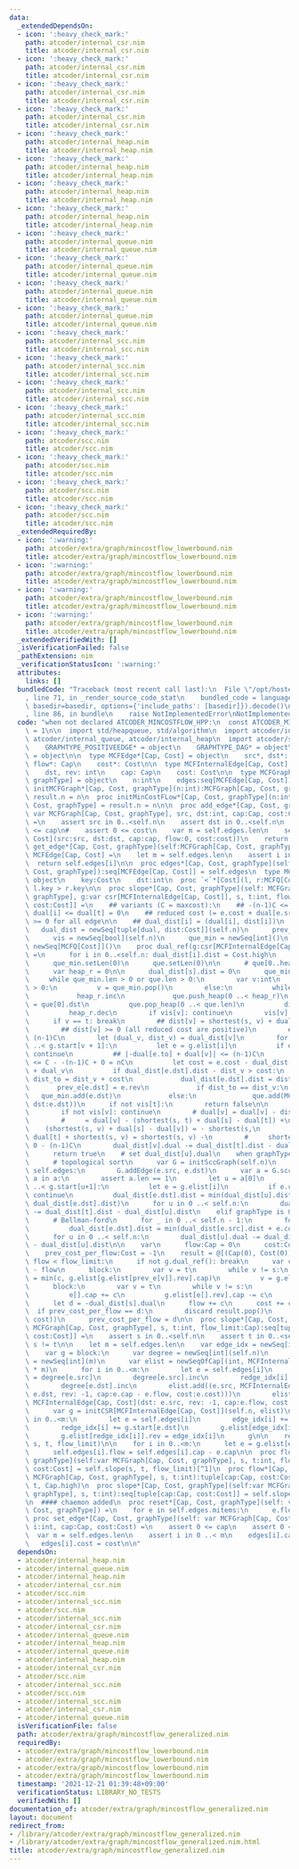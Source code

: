 ```yaml
---
data:
  _extendedDependsOn:
  - icon: ':heavy_check_mark:'
    path: atcoder/internal_csr.nim
    title: atcoder/internal_csr.nim
  - icon: ':heavy_check_mark:'
    path: atcoder/internal_csr.nim
    title: atcoder/internal_csr.nim
  - icon: ':heavy_check_mark:'
    path: atcoder/internal_csr.nim
    title: atcoder/internal_csr.nim
  - icon: ':heavy_check_mark:'
    path: atcoder/internal_csr.nim
    title: atcoder/internal_csr.nim
  - icon: ':heavy_check_mark:'
    path: atcoder/internal_heap.nim
    title: atcoder/internal_heap.nim
  - icon: ':heavy_check_mark:'
    path: atcoder/internal_heap.nim
    title: atcoder/internal_heap.nim
  - icon: ':heavy_check_mark:'
    path: atcoder/internal_heap.nim
    title: atcoder/internal_heap.nim
  - icon: ':heavy_check_mark:'
    path: atcoder/internal_heap.nim
    title: atcoder/internal_heap.nim
  - icon: ':heavy_check_mark:'
    path: atcoder/internal_queue.nim
    title: atcoder/internal_queue.nim
  - icon: ':heavy_check_mark:'
    path: atcoder/internal_queue.nim
    title: atcoder/internal_queue.nim
  - icon: ':heavy_check_mark:'
    path: atcoder/internal_queue.nim
    title: atcoder/internal_queue.nim
  - icon: ':heavy_check_mark:'
    path: atcoder/internal_queue.nim
    title: atcoder/internal_queue.nim
  - icon: ':heavy_check_mark:'
    path: atcoder/internal_scc.nim
    title: atcoder/internal_scc.nim
  - icon: ':heavy_check_mark:'
    path: atcoder/internal_scc.nim
    title: atcoder/internal_scc.nim
  - icon: ':heavy_check_mark:'
    path: atcoder/internal_scc.nim
    title: atcoder/internal_scc.nim
  - icon: ':heavy_check_mark:'
    path: atcoder/internal_scc.nim
    title: atcoder/internal_scc.nim
  - icon: ':heavy_check_mark:'
    path: atcoder/scc.nim
    title: atcoder/scc.nim
  - icon: ':heavy_check_mark:'
    path: atcoder/scc.nim
    title: atcoder/scc.nim
  - icon: ':heavy_check_mark:'
    path: atcoder/scc.nim
    title: atcoder/scc.nim
  - icon: ':heavy_check_mark:'
    path: atcoder/scc.nim
    title: atcoder/scc.nim
  _extendedRequiredBy:
  - icon: ':warning:'
    path: atcoder/extra/graph/mincostflow_lowerbound.nim
    title: atcoder/extra/graph/mincostflow_lowerbound.nim
  - icon: ':warning:'
    path: atcoder/extra/graph/mincostflow_lowerbound.nim
    title: atcoder/extra/graph/mincostflow_lowerbound.nim
  - icon: ':warning:'
    path: atcoder/extra/graph/mincostflow_lowerbound.nim
    title: atcoder/extra/graph/mincostflow_lowerbound.nim
  - icon: ':warning:'
    path: atcoder/extra/graph/mincostflow_lowerbound.nim
    title: atcoder/extra/graph/mincostflow_lowerbound.nim
  _extendedVerifiedWith: []
  _isVerificationFailed: false
  _pathExtension: nim
  _verificationStatusIcon: ':warning:'
  attributes:
    links: []
  bundledCode: "Traceback (most recent call last):\n  File \"/opt/hostedtoolcache/Python/3.10.1/x64/lib/python3.10/site-packages/onlinejudge_verify/documentation/build.py\"\
    , line 71, in _render_source_code_stat\n    bundled_code = language.bundle(stat.path,\
    \ basedir=basedir, options={'include_paths': [basedir]}).decode()\n  File \"/opt/hostedtoolcache/Python/3.10.1/x64/lib/python3.10/site-packages/onlinejudge_verify/languages/nim.py\"\
    , line 86, in bundle\n    raise NotImplementedError\nNotImplementedError\n"
  code: "when not declared ATCODER_MINCOSTFLOW_HPP:\n  const ATCODER_MINCOSTFLOW_HPP*\
    \ = 1\n\n  import std/heapqueue, std/algorithm\n  import atcoder/internal_csr,\
    \ atcoder/internal_queue, atcoder/internal_heap\n  import atcoder/scc\n\n  type\n\
    \    GRAPHTYPE_POSITIVEEDGE* = object\n    GRAPHTYPE_DAG* = object\n    GRAPHTYPE_GENERAL*\
    \ = object\n\n  type MCFEdge*[Cap, Cost] = object\n    src*, dst*: int\n    cap*,\
    \ flow*: Cap\n    cost*: Cost\n\n  type MCFInternalEdge[Cap, Cost] = object\n\
    \    dst, rev: int\n    cap: Cap\n    cost: Cost\n\n  type MCFGraph*[Cap, Cost,\
    \ graphType] = object\n    n:int\n    edges:seq[MCFEdge[Cap, Cost]]\n  \n  proc\
    \ initMCFGraph*[Cap, Cost, graphType](n:int):MCFGraph[Cap, Cost, graphType] =\
    \ result.n = n\n  proc initMinCostFLow*[Cap, Cost, graphType](n:int):MCFGraph[Cap,\
    \ Cost, graphType] = result.n = n\n\n  proc add_edge*[Cap, Cost, graphType](self:\
    \ var MCFGraph[Cap, Cost, graphType], src, dst:int, cap:Cap, cost:Cost):int {.discardable.}\
    \ =\n    assert src in 0..<self.n\n    assert dst in 0..<self.n\n    assert 0\
    \ <= cap\n#    assert 0 <= cost\n    var m = self.edges.len\n    self.edges.add(MCFEdge[Cap,\
    \ Cost](src:src, dst:dst, cap:cap, flow:0, cost:cost))\n    return m\n\n  proc\
    \ get_edge*[Cap, Cost, graphType](self:MCFGraph[Cap, Cost, graphType], i:int):\
    \ MCFEdge[Cap, Cost] =\n    let m = self.edges.len\n    assert i in 0..<m\n  \
    \  return self.edges[i]\n\n  proc edges*[Cap, Cost, graphType](self:var MCFGraph[Cap,\
    \ Cost, graphType]):seq[MCFEdge[Cap, Cost]] = self.edges\n  type MCFQ[Cost] =\
    \ object\n    key:Cost\n    dst:int\n  proc `<`*[Cost](l, r:MCFQ[Cost]):bool =\
    \ l.key > r.key\n\n  proc slope*[Cap, Cost, graphType](self: MCFGraph[Cap, Cost,\
    \ graphType], g:var csr[MCFInternalEdge[Cap, Cost]], s, t:int, flow_limit:Cap):seq[tuple[cap:Cap,\
    \ cost:Cost]] =\n    ## variants (C = maxcost):\n    ## -(n-1)C <= dual[s] <=\
    \ dual[i] <= dual[t] = 0\n    ## reduced cost (= e.cost + dual[e.src] - dual[e.to])\
    \ >= 0 for all edge\n\n    ## dual_dist[i] = (dual[i], dist[i])\n    var\n   \
    \   dual_dist = newSeq[tuple[dual, dist:Cost]](self.n)\n      prev_e = newSeq[int](self.n)\n\
    \      vis = newSeq[bool](self.n)\n      que_min = newSeq[int]()\n      que =\
    \ newSeq[MCFQ[Cost]]()\n    proc dual_ref(g:csr[MCFInternalEdge[Cap, Cost]]):bool\
    \ =\n      for i in 0..<self.n: dual_dist[i].dist = Cost.high\n      vis.fill(false)\n\
    \      que_min.setLen(0)\n      que.setLen(0)\n\n      # que[0..heap_r) was heapified\n\
    \      var heap_r = 0\n\n      dual_dist[s].dist = 0\n      que_min.add(s)\n \
    \     while que_min.len > 0 or que.len > 0:\n        var v:int\n        if que_min.len\
    \ > 0:\n          v = que_min.pop()\n        else:\n          while heap_r < que.len:\n\
    \            heap_r.inc\n            que.push_heap(0 ..< heap_r)\n          v\
    \ = que[0].dst\n          que.pop_heap(0 ..< que.len)\n          discard que.pop()\n\
    \          heap_r.dec\n        if vis[v]: continue\n        vis[v] = true\n  \
    \      if v == t: break\n        ## dist[v] = shortest(s, v) + dual[s] - dual[v]\n\
    \        ## dist[v] >= 0 (all reduced cost are positive)\n        ## dist[v] <=\
    \ (n-1)C\n        let (dual_v, dist_v) = dual_dist[v]\n        for i in g.start[v]\
    \ ..< g.start[v + 1]:\n          let e = g.elist[i]\n          if e.cap == Cap(0):\
    \ continue\n          ## |-dual[e.to] + dual[v]| <= (n-1)C\n          ## cost\
    \ <= C - -(n-1)C + 0 = nC\n          let cost = e.cost - dual_dist[e.dst].dual\
    \ + dual_v\n          if dual_dist[e.dst].dist - dist_v > cost:\n            let\
    \ dist_to = dist_v + cost\n            dual_dist[e.dst].dist = dist_to\n     \
    \       prev_e[e.dst] = e.rev\n            if dist_to == dist_v:\n           \
    \   que_min.add(e.dst)\n            else:\n              que.add(MCFQ[Cost](key:dist_to,\
    \ dst:e.dst))\n      if not vis[t]:\n        return false\n\n      for v in 0..<self.n:\n\
    \        if not vis[v]: continue\n        # dual[v] = dual[v] - dist[t] + dist[v]\n\
    \        #     = dual[v] - (shortest(s, t) + dual[s] - dual[t]) +\n        # \
    \    (shortest(s, v) + dual[s] - dual[v]) = - shortest(s,\n        #     t) +\
    \ dual[t] + shortest(s, v) = shortest(s, v) -\n        #     shortest(s, t) >=\
    \ 0 - (n-1)C\n        dual_dist[v].dual -= dual_dist[t].dist - dual_dist[v].dist\n\
    \      return true\n    # set dual_dist[u].dual\n    when graphType is GRAPHTYPE_DAG:\n\
    \      # topological sort\n      var G = initSccGraph(self.n)\n      for e in\
    \ self.edges:\n        G.addEdge(e.src, e.dst)\n      var a = G.scc()\n      for\
    \ a in a:\n        assert a.len == 1\n        let u = a[0]\n        for i in g.start[u]\
    \ ..< g.start[u+1]:\n          let e = g.elist[i]\n          if e.cap == Cap(0):\
    \ continue\n          dual_dist[e.dst].dist = min(dual_dist[u].dist + e.cost,\
    \ dual_dist[e.dst].dist)\n      for u in 0 ..< self.n:\n        dual_dist[u].dual\
    \ -= dual_dist[t].dist - dual_dist[u].dist\n    elif graphType is GRAPHTYPE_GENERAL:\n\
    \      # Bellman-ford\n      for _ in 0 ..< self.n - 1:\n        for e in self.edges:\n\
    \          dual_dist[e.dst].dist = min(dual_dist[e.src].dist + e.cost, dual_dist[e.dst].dist)\n\
    \      for u in 0 ..< self.n:\n        dual_dist[u].dual -= dual_dist[t].dist\
    \ - dual_dist[u].dist\n\n    var\n      flow:Cap = 0\n      cost:Cost = 0\n  \
    \    prev_cost_per_flow:Cost = -1\n    result = @[(Cap(0), Cost(0))]\n    while\
    \ flow < flow_limit:\n      if not g.dual_ref(): break\n      var c = flow_limit\
    \ - flow\n      block:\n        var v = t\n        while v != s:\n          c\
    \ = min(c, g.elist[g.elist[prev_e[v]].rev].cap)\n          v = g.elist[prev_e[v]].dst\n\
    \      block:\n        var v = t\n        while v != s:\n          var e = g.elist[prev_e[v]].addr\n\
    \          e[].cap += c\n          g.elist[e[].rev].cap -= c\n          v = g.elist[prev_e[v]].dst\n\
    \      let d = -dual_dist[s].dual\n      flow += c\n      cost += c * d\n    \
    \  if prev_cost_per_flow == d:\n        discard result.pop()\n      result.add((flow,\
    \ cost))\n      prev_cost_per_flow = d\n\n  proc slope*[Cap, Cost, graphType](self:var\
    \ MCFGraph[Cap, Cost, graphType], s, t:int, flow_limit:Cap):seq[tuple[cap:Cap,\
    \ cost:Cost]] =\n    assert s in 0..<self.n\n    assert t in 0..<self.n\n    assert\
    \ s != t\n\n    let m = self.edges.len\n    var edge_idx = newSeq[int](m)\n\n\
    \    var g = block:\n      var degree = newSeq[int](self.n)\n      var redge_idx\
    \ = newSeq[int](m)\n      var elist = newSeqOfCap[(int, MCFInternalEdge[Cap, Cost])](2\
    \ * m)\n      for i in 0..<m:\n        let e = self.edges[i]\n        edge_idx[i]\
    \ = degree[e.src]\n        degree[e.src].inc\n        redge_idx[i] = degree[e.dst]\n\
    \        degree[e.dst].inc\n        elist.add((e.src, MCFInternalEdge[Cap, Cost](dst:\
    \ e.dst, rev: -1, cap:e.cap - e.flow, cost:e.cost)))\n        elist.add((e.dst,\
    \ MCFInternalEdge[Cap, Cost](dst: e.src, rev: -1, cap:e.flow, cost: -e.cost)))\n\
    \      var g = initCSR[MCFInternalEdge[Cap, Cost]](self.n, elist)\n      for i\
    \ in 0..<m:\n        let e = self.edges[i]\n        edge_idx[i] += g.start[e.src]\n\
    \        redge_idx[i] += g.start[e.dst]\n        g.elist[edge_idx[i]].rev = redge_idx[i]\n\
    \        g.elist[redge_idx[i]].rev = edge_idx[i]\n      g\n\n    result = self.slope(g,\
    \ s, t, flow_limit)\n\n    for i in 0..<m:\n      let e = g.elist[edge_idx[i]]\n\
    \      self.edges[i].flow = self.edges[i].cap - e.cap\n\n  proc flow*[Cap, Cost,\
    \ graphType](self:var MCFGraph[Cap, Cost, graphType], s, t:int, flow_limit:Cap):tuple[cap:Cap,\
    \ cost:Cost] = self.slope(s, t, flow_limit)[^1]\n  proc flow*[Cap, Cost, graphType](self:var\
    \ MCFGraph[Cap, Cost, graphType], s, t:int):tuple[cap:Cap, cost:Cost] = self.flow(s,\
    \ t, Cap.high)\n  proc slope*[Cap, Cost, graphType](self:var MCFGraph[Cap, Cost,\
    \ graphType], s, t:int):seq[tuple[cap:Cap, cost:Cost]] = self.slope(s, t, Cap.high)\n\
    \n  #### chaemon added\n  proc reset*[Cap, Cost, graphType](self: var MCFGraph[Cap,\
    \ Cost, graphType]) =\n    for e in self.edges.mitems:\n      e.flow = 0\n\n \
    \ proc set_edge*[Cap, Cost, graphType](self: var MCFGraph[Cap, Cost, graphType],\
    \ i:int, cap:Cap, cost:Cost) =\n    assert 0 <= cap\n    assert 0 <= cost\n  \
    \  var m = self.edges.len\n    assert i in 0 ..< m\n    edges[i].cap = cap\n \
    \   edges[i].cost = cost\n\n"
  dependsOn:
  - atcoder/internal_heap.nim
  - atcoder/internal_queue.nim
  - atcoder/internal_heap.nim
  - atcoder/internal_csr.nim
  - atcoder/scc.nim
  - atcoder/internal_scc.nim
  - atcoder/scc.nim
  - atcoder/internal_scc.nim
  - atcoder/internal_csr.nim
  - atcoder/internal_queue.nim
  - atcoder/internal_heap.nim
  - atcoder/internal_queue.nim
  - atcoder/internal_heap.nim
  - atcoder/internal_csr.nim
  - atcoder/scc.nim
  - atcoder/internal_scc.nim
  - atcoder/scc.nim
  - atcoder/internal_scc.nim
  - atcoder/internal_csr.nim
  - atcoder/internal_queue.nim
  isVerificationFile: false
  path: atcoder/extra/graph/mincostflow_generalized.nim
  requiredBy:
  - atcoder/extra/graph/mincostflow_lowerbound.nim
  - atcoder/extra/graph/mincostflow_lowerbound.nim
  - atcoder/extra/graph/mincostflow_lowerbound.nim
  - atcoder/extra/graph/mincostflow_lowerbound.nim
  timestamp: '2021-12-21 01:39:48+09:00'
  verificationStatus: LIBRARY_NO_TESTS
  verifiedWith: []
documentation_of: atcoder/extra/graph/mincostflow_generalized.nim
layout: document
redirect_from:
- /library/atcoder/extra/graph/mincostflow_generalized.nim
- /library/atcoder/extra/graph/mincostflow_generalized.nim.html
title: atcoder/extra/graph/mincostflow_generalized.nim
---
```

